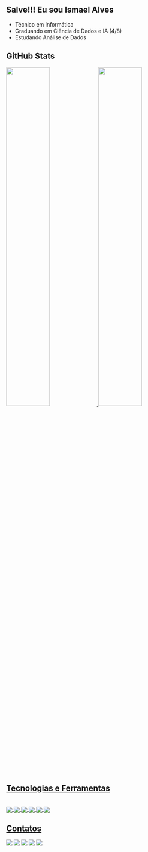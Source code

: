 ## Salve!!! Eu sou Ismael Alves

- Técnico em Informática
- Graduando em Ciência de Dados e IA (4/8)
- Estudando Análise de Dados

## GitHub Stats

<div>
  <a href="https://github.com/ismaalves">
  <img width="48%" src="https://github-readme-stats.vercel.app/api?username=ismaalves&show_icons=true&theme=tokyonight&inlude_all_commits=true&count_private=true"/>
  <img width="48%" src="https://github-readme-stats.vercel.app/api/top-langs/?username=ismaalves&layout=compact&langs_count=16&theme=tokyonight"/>
</div>

## Tecnologias e Ferramentas

<div style="display: inline_block"><br>
  <img align="center" src="https://img.shields.io/badge/Java-ED8B00?style=for-the-badge&logo=java&logoColor=white">
  <img align="center" src="https://img.shields.io/badge/C-00599C?style=for-the-badge&logo=c&logoColor=white">
  <img align="center" src="https://img.shields.io/badge/C%2B%2B-00599C?style=for-the-badge&logo=c%2B%2B&logoColor=white">
  <img align="center" src="https://img.shields.io/badge/HTML5-E34F26?style=for-the-badge&logo=html5&logoColor=white">
  <img align="center" src="https://img.shields.io/badge/CSS3-1572B6?style=for-the-badge&logo=css3&logoColor=white">
  <img align="center" src="https://img.shields.io/badge/Python-14354C?style=for-the-badge&logo=python&logoColor=white">
</div>
  
## Contatos

<div>
  <a href="mailto:ismael87807394@gmail.com"><img src="https://img.shields.io/badge/Gmail-D14836?style=for-the-badge&logo=gmail&logoColor=white"></a>
  <a href="https://www.linkedin.com/in/ismael-alves-lima/"><img src="https://img.shields.io/badge/LinkedIn-0077B5?style=for-the-badge&logo=linkedin&logoColor=white"></a>
  <a href="https://www.instagram.com/_ismalves/"><img src="https://img.shields.io/badge/Instagram-E4405F?style=for-the-badge&logo=instagram&logoColor=white"></a>
  <a href="https://twitter.com/ismaalves_"><img src="https://img.shields.io/badge/Twitter-1DA1F2?style=for-the-badge&logo=twitter&logoColor=white"></a>
  <a href="https://www.facebook.com/ismael.alves.3597789"><img src="https://img.shields.io/badge/Facebook-1877F2?style=for-the-badge&logo=facebook&logoColor=white"></a>
</div>
